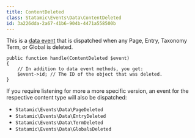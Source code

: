 ```yaml
---
title: ContentDeleted
class: Statamic\Events\Data\ContentDeleted
id: 3a226dda-2a67-41b6-904b-4471a558500b
---
```

This is a [data event](/addons/events#data-events) that is dispatched when any Page, Entry, Taxonomy Term, or Global is deleted.

```
public function handle(ContentDeleted $event)
{
    // In addition to data event methods, you get:
    $event->id; // The ID of the object that was deleted.
}
```

If you require listening for more a more specific version, an event for the respective content type will also be dispatched:

- `Statamic\Events\Data\PageDeleted`
- `Statamic\Events\Data\EntryDeleted`
- `Statamic\Events\Data\TermDeleted`
- `Statamic\Events\Data\GlobalsDeleted`
